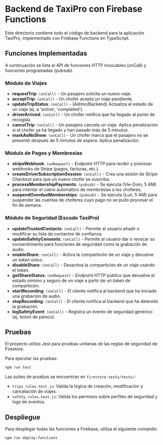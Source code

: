 
# Backend de TaxiPro con Firebase Functions

Este directorio contiene todo el código de backend para la aplicación TaxiPro, implementado con Firebase Functions en TypeScript.

## Funciones Implementadas

A continuación se lista el API de funciones HTTP invocables (onCall) y funciones programadas (pubsub).

### Módulo de Viajes

- **requestTrip**: `(onCall)` - Un pasajero solicita un nuevo viaje.
- **acceptTrip**: `(onCall)` - Un chofer acepta un viaje pendiente.
- **updateTripStatus**: `(onCall)` - (Admin/Backend) Actualiza el estado de un viaje (ej. a 'active', 'completed').
- **driverArrived**: `(onCall)` - Un chofer notifica que ha llegado al punto de recogida.
- **cancelTrip**: `(onCall)` - Un pasajero cancela un viaje. Aplica penalización si el chofer ya ha llegado y han pasado más de 5 minutos.
- **markAsNoShow**: `(onCall)` - Un chofer marca que el pasajero no se presentó después de 5 minutos de espera. Aplica penalización.

### Módulo de Pagos y Membresías

- **stripeWebhook**: `(onRequest)` - Endpoint HTTP para recibir y procesar webhooks de Stripe (pagos, facturas, etc.).
- **createDriverSubscriptionSession**: `(onCall)` - Crea una sesión de Stripe Checkout para que un nuevo chofer se suscriba.
- **processMembershipPayments**: `(pubsub)` - Se ejecuta (Vie-Dom, 5 AM) para intentar el cobro automático de membresías a los choferes.
- **suspendOverdueMemberships**: `(pubsub)` - Se ejecuta (Lun, 5 AM) para suspender las cuentas de choferes cuyo pago no se pudo procesar el fin de semana.

### Módulo de Seguridad (Escudo TaxiPro)

- **updateTrustedContacts**: `(onCall)` - Permite al usuario añadir o modificar su lista de contactos de confianza.
- **updateSafetyConsents**: `(onCall)` - Permite al usuario dar o revocar su consentimiento para funciones de seguridad como la grabación de audio.
- **enableShare**: `(onCall)` - Activa la compartición de un viaje y devuelve un token único.
- **disableShare**: `(onCall)` - Desactiva la compartición de un viaje usando el token.
- **getShareStatus**: `(onRequest)` - Endpoint HTTP público que devuelve el estado mínimo y seguro de un viaje a partir de un token de compartición.
- **startRecording**: `(onCall)` - El cliente notifica al backend que ha iniciado una grabación de audio.
- **stopRecording**: `(onCall)` - El cliente notifica al backend que ha detenido la grabación.
- **logSafetyEvent**: `(onCall)` - Registra un evento de seguridad genérico (ej. botón de pánico).

## Pruebas

El proyecto utiliza Jest para pruebas unitarias de las reglas de seguridad de Firestore.

Para ejecutar las pruebas:

```bash
npm run test
```

Las suites de pruebas se encuentran en `firestore-tests/tests/`:
- `trips_rules.test.js`: Valida la lógica de creación, modificación y cancelación de viajes.
- `safety_rules.test.js`: Valida los permisos sobre perfiles de seguridad y logs de eventos.

## Despliegue

Para desplegar todas las funciones a Firebase, utiliza el siguiente comando:

```bash
npm run deploy:functions
```
